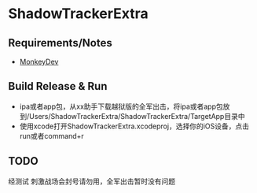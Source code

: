 # ShadowTrackerExtra
## Requirements/Notes
- [MonkeyDev](https://github.com/AloneMonkey/MonkeyDev)

## Build Release & Run
- ipa或者app包，从xx助手下载越狱版的全军出击，将ipa或者app包放到/Users/ShadowTrackerExtra/ShadowTrackerExtra/TargetApp目录中
- 使用xcode打开ShadowTrackerExtra.xcodeproj，选择你的iOS设备，点击run或者command+r

## TODO
经测试 刺激战场会封号请勿用，全军出击暂时没有问题
